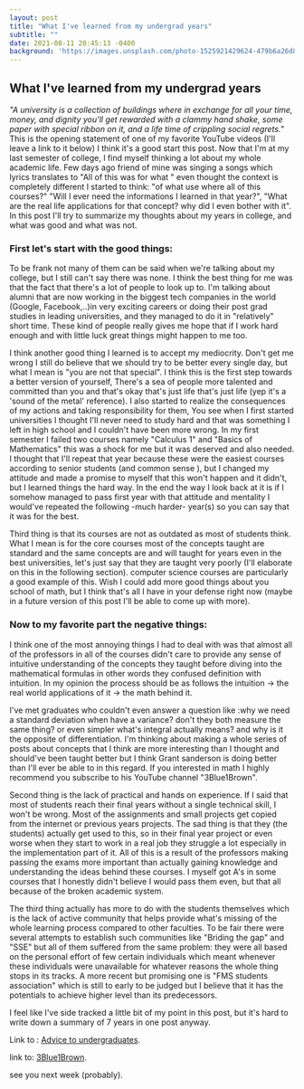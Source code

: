 ```yaml
---
layout: post
title: "What I've learned from my undergrad years"
subtitle: ""
date: 2021-08-11 20:45:13 -0400
background: 'https://images.unsplash.com/photo-1525921429624-479b6a26d84d?ixlib=rb-1.2.1&ixid=MnwxMjA3fDB8MHxzZWFyY2h8N3x8Y29sbGVnZXxlbnwwfHwwfHw%3D&auto=format&fit=crop&w=500&q=60'
---
```



## What I've learned from my undergrad years
<em>"A university is a collection of buildings where in exchange for all your time, money,  and dignity you'll get rewarded with a clammy hand shake, some paper with special ribbon on it, and a life time of crippling social regrets."</em> This is the opening statement of one of my favorite YouTube videos (I'll leave a link to it below) I think it's a good start this post.
Now that I'm at my last semester of college, I find myself thinking a lot about my whole academic life. Few days ago friend of mine was singing a songs which lyrics translates to "All of this was for what " even thought the context is completely different I started to think: "of what use where all of this courses?" "Will I ever need the informations I learned in that year?", "What are the real life applications for that concept? why did I even bother with it". 
In this post I'll try to summarize my thoughts about my years in college, and what was good and what was not. 

### First let's start with the good things:
To be frank not many of them can be said when we're talking about my college, but I still can't say there was none.
I think the best thing for me was that the fact that there's a lot of people to look up to. I'm talking about alumni that are now working in the biggest tech companies in the world (Google,  Facebook,..)in very exciting careers or doing their post grad studies in leading universities, and they managed to do it in "relatively" short time. These kind of people really gives me hope that if I work hard enough and with little luck great things might happen to me too. 

I think another good thing I learned is to accept my mediocrity. Don't get me wrong I still do believe that we should try to be better every single day, but what I mean is "you are not that special". I think this is the first step towards a better version of yourself, There's a sea of people more talented and committed than you and that's okay that's just life that's just life (yep it's a 'sound of the metal' reference). I also started to realize the consequences of my actions and taking responsibility for them, You see when I first started universities I thought I'll never need to study hard and that was something I  left in  high school and I couldn't have been more wrong. In my first semester I failed two courses namely "Calculus 1" and "Basics of Mathematics" this was a shock for me but it was deserved and also needed. I thought that I'll repeat that year because these were the easiest courses according to senior students (and common sense ), but I changed my attitude and made a promise to myself that this won't happen and it didn't, but I learned things the hard way. In the end the way I look back at it is if I somehow managed to pass first year with that attitude and mentality I would've repeated the following -much harder- year(s) so you can say that it was for the best.

Third thing is that  its courses are not as outdated as most of students think. What I mean is for the core courses most of the concepts taught are standard and the same concepts are and will taught for years even in the best universities, let's just say that they are taught very poorly (I'll elaborate on this in the following section). computer science courses are particularly a good example of this. 
Wish I could add more good things about you school of math, but I think that's all I have in your defense right now (maybe in a future version of this post I'll be able to come up with more).

### Now to my favorite part the negative things:
I think one of the most annoying things I had to deal with was that almost all of the professors in all of the courses didn't care to provide any sense of intuitive understanding of the concepts they taught before diving into the mathematical formulas in other words they confused definition with intuition.
In my opinion the process should be as follows the intuition -> the real world applications of it -> the math behind it.

I've met graduates who couldn't even answer a question like :why we need a standard deviation when have a variance? don't they both measure the same thing? or even simpler what's integral actually means? and why is it the opposite of differentiation.
I'm thinking about making a whole series of posts about concepts that I think are  more interesting than I thought  and should've been taught better but I think Grant sanderson is doing better than I'll ever be able to in this regard. If you interested in math I highly recommend you subscribe to his YouTube channel "3Blue1Brown".

Second thing is the lack of practical and hands on experience. If I said that most of  students reach their final years without a single technical skill, I won't be  wrong. Most of the assignments and small projects get copied from the internet or previous years projects. The sad thing is that they (the students) actually get used to this, so in their final year project or even worse when they start to work in a real job they struggle a lot especially in the implementation part of it. All of this is a result of the professors making passing the exams more important than actually gaining knowledge and understanding the ideas behind these courses. I myself got A's in some courses that I honestly didn't believe I would pass them even, but that all because of the broken academic system. 

The third thing actually has more to do with the students themselves which is the lack of active community that helps provide what's missing of the whole learning process compared to other faculties. To be fair there were several attempts to establish such communities like "Briding the gap" and  "SSE" but all of them suffered from the same problem: they were all based on the personal effort of few certain individuals which meant whenever these individuals were unavailable for whatever reasons the whole thing stops in its tracks. A more recent but promising one is "FMS students association" which is still to early to be judged but I believe that it has the  potentials to achieve higher level than its predecessors. 

I feel like I've side tracked a little bit of my point in this post, but it's hard to write down a summary of 7 years in one post anyway. 

Link to : [Advice to undergraduates](https://www.youtube.com/watch?v=E0J2LObdT-g).

link to: [3Blue1Brown](https://www.youtube.com/channel/UCYO_jab_esuFRV4b17AJtAw).

see you next week (probably).